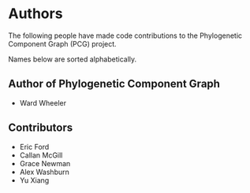 # Authors

The following people have made code contributions to the Phylogenetic Component Graph (PCG) project.

Names below are sorted alphabetically.

## Author of Phylogenetic Component Graph 

* Ward Wheeler

## Contributors

* Eric Ford
* Callan McGill
* Grace Newman
* Alex Washburn
* Yu Xiang
